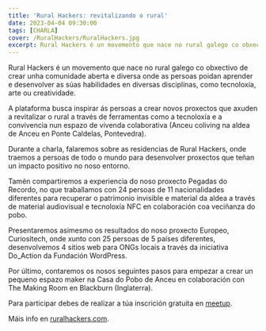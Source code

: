 ```yaml
---
title: 'Rural Hackers: revitalizando o rural'
date: 2023-04-04 09:30:00
tags: [CHARLA]
cover: /RuralHackers/RuralHackers.jpg
excerpt: Rural Hackers é un movemento que nace no rural galego co obxectivo de crear unha comunidade aberta e diversa.
---
```


Rural Hackers é un movemento que nace no rural galego co obxectivo de crear unha comunidade aberta e diversa onde as persoas poidan aprender e desenvolver as súas habilidades en diversas disciplinas, como tecnoloxía, arte ou creatividade.

A plataforma busca inspirar ás persoas a crear novos proxectos que axuden a revitalizar o rural a través de ferramentas como a tecnoloxía e a convivencia nun espazo de vivenda colaborativa (Anceu coliving na aldea de Anceu en Ponte Caldelas, Pontevedra).

Durante a charla, falaremos sobre as residencias de Rural Hackers, onde traemos a persoas de todo o mundo para desenvolver proxectos que teñan un impacto positivo no noso entorno.

Tamén compartiremos a experiencia do noso proxecto Pegadas do Recordo, no que traballamos con 24 persoas de 11 nacionalidades diferentes para recuperar o patrimonio invisible e material da aldea a través de material audiovisual e tecnoloxía NFC en colaboración coa veciñanza do pobo.

Presentaremos asimesmo os resultados do noso proxecto Europeo, Curiositech, onde xunto con 25 persoas de 5 países diferentes, desenvolvemos 4 sitios web para ONGs locais a través da iniciativa Do_Action da Fundación WordPress.

Por último, contaremos os nosos seguintes pasos para empezar a crear un pequeno espazo maker na Casa do Pobo de Anceu en colaboración con The Making Room en Blackburn (Inglaterra).

Para participar debes de realizar a túa inscrición gratuita en [meetup](https://www.meetup.com/aindustriosa/events/292689426/).

Máis info en [ruralhackers.com](http://ruralhackers.com).